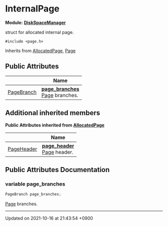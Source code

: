 

# InternalPage

**Module:** **[DiskSpaceManager](/Modules/DiskSpaceManager)**



struct for allocated internal page. 


`#include <page.h>`

Inherits from [AllocatedPage](/Classes/AllocatedPage), [Page](/Classes/Page)

## Public Attributes

|                | Name           |
| -------------- | -------------- |
| <a href="/Classes/PageBranch">PageBranch</a> | **[page_branches](/Classes/InternalPage#variable-page_branches)** <br><a href="/Classes/Page">Page</a> branches.  |

## Additional inherited members

**Public Attributes inherited from [AllocatedPage](/Classes/AllocatedPage)**

|                | Name           |
| -------------- | -------------- |
| <a href="/Classes/PageHeader">PageHeader</a> | **[page_header](/Classes/AllocatedPage#variable-page_header)** <br><a href="/Classes/Page">Page</a> header.  |


## Public Attributes Documentation

### variable page_branches

```cpp
PageBranch page_branches;
```

<a href="/Classes/Page">Page</a> branches. 

-------------------------------

Updated on 2021-10-16 at 21:43:54 +0900